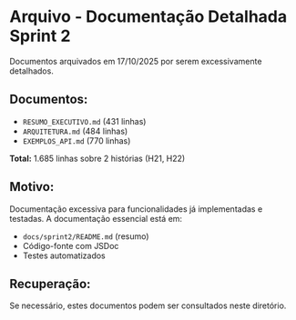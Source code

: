 # Arquivo - Documentação Detalhada Sprint 2

Documentos arquivados em 17/10/2025 por serem excessivamente detalhados.

## Documentos:

- `RESUMO_EXECUTIVO.md` (431 linhas)
- `ARQUITETURA.md` (484 linhas)
- `EXEMPLOS_API.md` (770 linhas)

**Total:** 1.685 linhas sobre 2 histórias (H21, H22)

## Motivo:

Documentação excessiva para funcionalidades já implementadas e testadas.
A documentação essencial está em:

- `docs/sprint2/README.md` (resumo)
- Código-fonte com JSDoc
- Testes automatizados

## Recuperação:

Se necessário, estes documentos podem ser consultados neste diretório.

